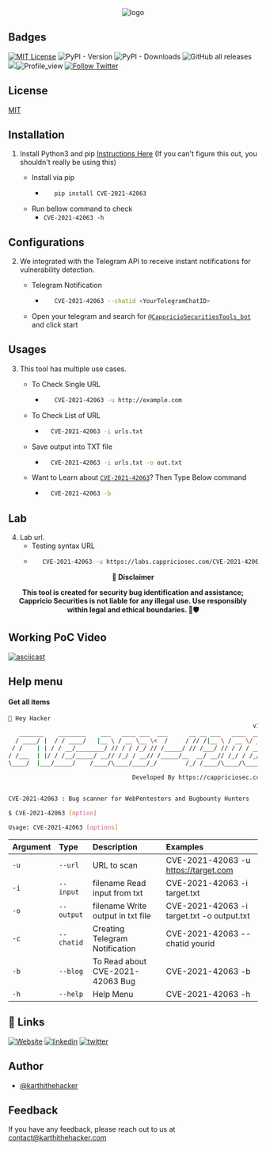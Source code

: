 
<div align="center">
  <img src="https://raw.githubusercontent.com/Cappricio-Securities/CVE-2021-42063/main/images/logof.png" alt="logo">
</div>


## Badges



[![MIT License](https://img.shields.io/badge/License-MIT-green.svg)](https://choosealicense.com/licenses/mit/)
![PyPI - Version](https://img.shields.io/pypi/v/CVE-2021-42063)
![PyPI - Downloads](https://img.shields.io/pypi/dm/CVE-2021-42063)
![GitHub all releases](https://img.shields.io/github/downloads/Cappricio-Securities/CVE-2021-42063/total)
<a href="https://github.com/Cappricio-Securities/CVE-2021-42063/releases/"><img src="https://img.shields.io/github/release/Cappricio-Securities/CVE-2021-42063"></a>![Profile_view](https://komarev.com/ghpvc/?username=Cappricio-Securities&label=Profile%20views&color=0e75b6&style=flat)
[![Follow Twitter](https://img.shields.io/twitter/follow/cappricio_sec?style=social)](https://twitter.com/cappricio_sec)
<p align="center">

<p align="center">







## License

[MIT](https://choosealicense.com/licenses/mit/)



## Installation 

1. Install Python3 and pip [Instructions Here](https://www.python.org/downloads/) (If you can't figure this out, you shouldn't really be using this)

   - Install via pip
     - ```bash
          pip install CVE-2021-42063 
        ```
   - Run bellow command to check
     - `CVE-2021-42063 -h`

## Configurations 
2. We integrated with the Telegram API to receive instant notifications for vulnerability detection.
   
   - Telegram Notification
     - ```bash
          CVE-2021-42063 --chatid <YourTelegramChatID>
        ```
   - Open your telegram and search for [`@CappricioSecuritiesTools_bot`](https://web.telegram.org/k/#@CappricioSecuritiesTools_bot) and click start

## Usages 
3. This tool has multiple use cases.
   
   - To Check Single URL
     - ```bash
          CVE-2021-42063 -u http://example.com 
        ```
   - To Check List of URL 
      - ```bash
          CVE-2021-42063 -i urls.txt 
        ```
   - Save output into TXT file
      - ```bash
          CVE-2021-42063 -i urls.txt -o out.txt
        ```
   - Want to Learn about [`CVE-2021-42063`](https://blogs.cappriciosec.com/cve/140/CVE-2021-42063%20-%20A%20Look%20at%20Microsoft%20Exchange%20Server%20Code%20Execution%20Vulnerability)? Then Type Below command
      - ```bash
          CVE-2021-42063 -b
        ```
## Lab 
4. Lab url.
    - Testing syntax URL
     - ```bash
          CVE-2021-42063 -u https://labs.cappriciosec.com/CVE-2021-42063/
        ```
     
<p align="center">
  <b>🚨 Disclaimer</b>
  
</p>
<p align="center">
<b>This tool is created for security bug identification and assistance; Cappricio Securities is not liable for any illegal use. 
  Use responsibly within legal and ethical boundaries. 🔐🛡️</b></p>


## Working PoC Video

[![asciicast](https://blogs.cappriciosec.com/uploaders/Screenshot%202024-04-28%20at%2011.27.06%20AM.png)](https://asciinema.org/a/eMWctzL8jk4ZDZCMGNHGO5X0Z)




## Help menu

#### Get all items

```bash
👋 Hey Hacker
                                                                     v1.0
   _______    ________    ___   ____ ___  ___      __ __ ___   ____  __________
  / ____/ |  / / ____/   |__ \ / __ \__ \<  /     / // /|__ \ / __ \/ ___/__  /
 / /    | | / / __/________/ // / / /_/ // /_____/ // /___/ // / / / __ \ /_ <
/ /___  | |/ / /__/_____/ __// /_/ / __// /_____/__  __/ __// /_/ / /_/ /__/ /
\____/  |___/_____/    /____/\____/____/_/        /_/ /____/\____/\____/____/
                                  
                                   Developed By https://cappriciosec.com


CVE-2021-42063 : Bug scanner for WebPentesters and Bugbounty Hunters 

$ CVE-2021-42063 [option]

Usage: CVE-2021-42063 [options]
```


| Argument | Type     | Description                | Examples |
| :-------- | :------- | :------------------------- | :------------------------- |
| `-u` | `--url` | URL to scan | CVE-2021-42063 -u https://target.com |
| `-i` | `--input` | filename Read input from txt  | CVE-2021-42063 -i target.txt | 
| `-o` | `--output` | filename Write output in txt file | CVE-2021-42063 -i target.txt -o output.txt |
| `-c` | `--chatid` | Creating Telegram Notification | CVE-2021-42063 --chatid yourid |
| `-b` | `--blog` | To Read about CVE-2021-42063 Bug | CVE-2021-42063 -b |
| `-h` | `--help` | Help Menu | CVE-2021-42063 -h |



## 🔗 Links
[![Website](https://img.shields.io/badge/my_portfolio-000?style=for-the-badge&logo=ko-fi&logoColor=white)](https://cappriciosec.com/)
[![linkedin](https://img.shields.io/badge/linkedin-0A66C2?style=for-the-badge&logo=linkedin&logoColor=white)](https://www.linkedin.com/in/karthikeyan--v/)
[![twitter](https://img.shields.io/badge/twitter-1DA1F2?style=for-the-badge&logo=twitter&logoColor=white)](https://twitter.com/karthithehacker)



## Author

- [@karthithehacker](https://github.com/karthi-the-hacker/)



## Feedback

If you have any feedback, please reach out to us at contact@karthithehacker.com
